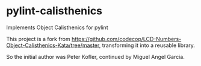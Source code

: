 # pylint-calisthenics

Implements Object Calisthenics for pylint

This project is a fork from https://github.com/codecop/LCD-Numbers-Object-Calisthenics-Kata/tree/master, transforming it
into a reusable library.

So the initial author was Peter Kofler, continued by Miguel Angel Garcia.
